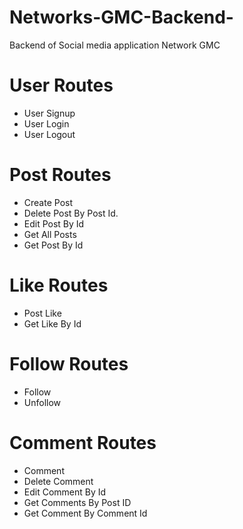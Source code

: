 # Networks-GMC-Backend-
Backend of Social media application Network GMC
# User Routes
* User Signup
* User Login
* User Logout

# Post Routes
* Create Post
* Delete Post By Post Id.
* Edit Post By Id
* Get All Posts
* Get Post By Id

# Like Routes
* Post Like
* Get Like By Id

# Follow Routes
* Follow
* Unfollow

# Comment Routes
* Comment
* Delete Comment
* Edit Comment By Id
* Get Comments By Post ID
* Get Comment By Comment Id
